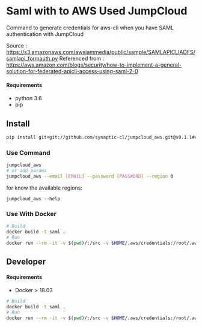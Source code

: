 # Saml with to AWS Used JumpCloud
Command to generate credentials for aws-cli when you have SAML authentication with JumpCloud

Source : https://s3.amazonaws.com/awsiammedia/public/sample/SAMLAPICLIADFS/samlapi_formauth.py
Referenced from : https://aws.amazon.com/blogs/security/how-to-implement-a-general-solution-for-federated-apicli-access-using-saml-2-0

#### Requirements

 * python 3.6
 * pip

## Install

```bash
pip install git+git://github.com/synaptic-cl/jumpcloud_aws.git@v0.1.1#egg=jumpcloud_aws
```

### Use Command

```bash
jumpcloud_aws
# or add params
jumpcloud_aws --email [EMAIL] --password [PASSWORD] --region 0
```

for know the available regions:

```
jumpcloud_aws --help
```



### Use With Docker

```bash
# Build
docker build -t saml .
# Run
docker run --rm -it -v $(pwd)/:/src -v $HOME/.aws/credentials:/root/.aws/credentials saml
```



## Developer

#### Requirements

* Docker > 18.03

```bash
# Build
docker build -t saml .
# Run
docker run --rm -it -v $(pwd)/:/src -v $HOME/.aws/credentials:/root/.aws/credentials saml
```
